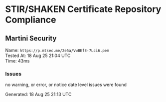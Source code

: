 # STIR/SHAKEN Certificate Repository Compliance

## Martini Security

Name: `https://p.mtsec.me/2e5a/VwBEfE-7Lci6.pem`\
Tested At: 18 Aug 25 21:04 UTC\
Time: 43ms

### Issues

no warning, or error, or notice date level issues were found

Generated: 18 Aug 25 21:13 UTC